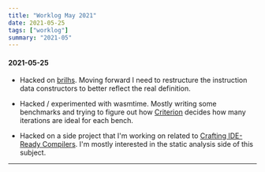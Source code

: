 ```yaml
---
title: "Worklog May 2021"
date: 2021-05-25
tags: ["worklog"]
summary: "2021-05"
---
```


#### 2021-05-25

- Hacked on [brilhs](https://github.com/saulecabrera/brilhs). Moving forward I need to
  restructure the instruction data constructors to better reflect the real
  definition.

- Hacked / experimented with wasmtime. Mostly writing some benchmarks and
  trying to figure out how [Criterion](https://github.com/bheisler/criterion.rs)
  decides how many iterations are ideal for each bench.

- Hacked on a side project that I'm working on related to [Crafting IDE-Ready
  Compilers](https://dev.to/cad97/crafting-ide-ready-compilers-500o). I'm
  mostly interested in the static analysis side of this subject.

---

####
